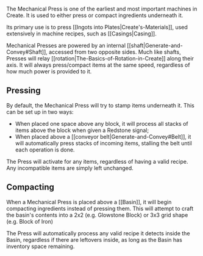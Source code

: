 The Mechanical Press is one of the earliest and most important machines in Create. It is used to either press or compact ingredients underneath it.

Its primary use is to press [[Ingots into Plates|Create's-Materials]], used extensively in machine recipes, such as [[Casings|Casing]].

Mechanical Presses are powered by an internal [[shaft|Generate-and-Convey#Shaft]], accessed from two opposite sides. Much like shafts, Presses will relay [[rotation|The-Basics-of-Rotation-in-Create]] along their axis. It will always press/compact items at the same speed, regardless of how much power is provided to it.

## Pressing

By default, the Mechanical Press will try to stamp items underneath it. This can be set up in two ways:

- When placed one space above any block, it will process all stacks of items above the block when given a Redstone signal;
- When placed above a [[conveyor belt|Generate-and-Convey#Belt]], it will automatically press stacks of incoming items, stalling the belt until each operation is done.

The Press will activate for any items, regardless of having a valid recipe. Any incompatible items are simply left unchanged.

## Compacting

When a Mechanical Press is placed above a [[Basin]], it will begin compacting ingredients instead of pressing them. This will attempt to craft the basin's contents into a 2x2 (e.g. Glowstone Block) or 3x3 grid shape (e.g. Block of Iron)

The Press will automatically process any valid recipe it detects inside the Basin, regardless if there are leftovers inside, as long as the Basin has inventory space remaining.